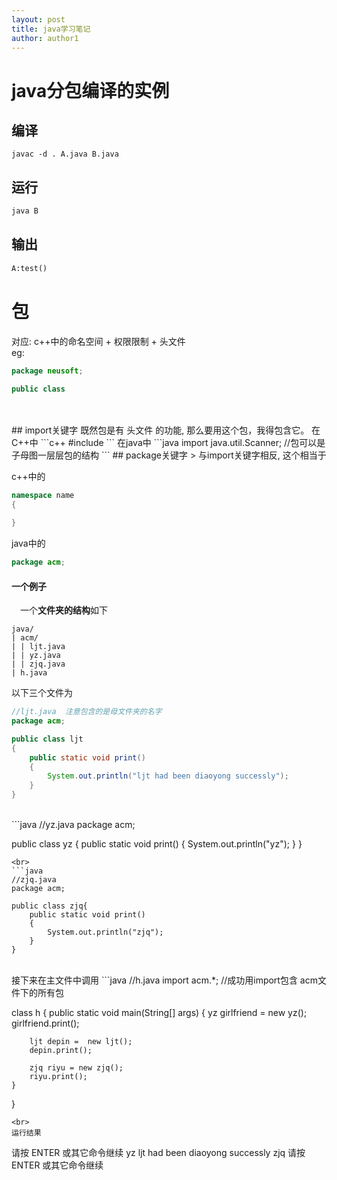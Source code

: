 ```yaml
---
layout: post
title: java学习笔记
author: author1
---
```

# java分包编译的实例

## 编译
```shell
javac -d . A.java B.java
```
## 运行
```cmd
java B
```

## 输出
```cmd
A:test()
```

# 包
对应: c++中的命名空间 + 权限限制 + 头文件  
eg:

```java
package neusoft;

public class 
```  
<br>
<br>
## import关键字
既然包是有 头文件 的功能, 那么要用这个包，我得包含它。  
在C++中
```c++
#include <iostream>
```  
在java中  
```java
import java.util.Scanner; //包可以是子母图一层层包的结构
```
## package关键字
> 与import关键字相反, 这个相当于  

c++中的
```c++
namespace name
{

}
```
java中的
```java
package acm;
```
#### 一个例子
&emsp;一个**文件夹的结构**如下<br>
```
java/  
| acm/ 
| | ljt.java 
| | yz.java  
| | zjq.java 
| h.java 
```
以下三个文件为
```java
//ljt.java  注意包含的是母文件夹的名字
package acm;

public class ljt
{
	public static void print()
	{
		System.out.println("ljt had been diaoyong successly");
	}
}

```
<br>
```java
//yz.java
package acm;

public class yz {
	public static void print()
	{
		System.out.println("yz");
	}
}

```
<br>
```java
//zjq.java
package acm;

public class zjq{
	public static void print()
	{
		System.out.println("zjq");
	}
}
```  
<br>
接下来在主文件中调用
```java
//h.java
import acm.*;   //成功用import包含 acm文件下的所有包

class h {
	public static void main(String[] args) {
		yz girlfriend = new yz();
		girlfriend.print();

		ljt depin =  new ljt();
		depin.print();

		zjq riyu = new zjq();
		riyu.print();
	}
}
```
<br>
运行结果
```
请按 ENTER 或其它命令继续
yz
ljt had been diaoyong successly
zjq
请按 ENTER 或其它命令继续
```






